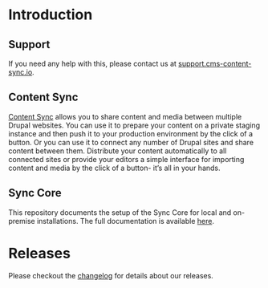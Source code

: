 # Introduction

## Support

If you need any help with this, please contact us at [support.cms-content-sync.io](https://support.cms-content-sync.io/).

## Content Sync

[Content Sync](https://cms-content-sync.io/) allows you to share content and media between multiple Drupal websites. You can use it to prepare your content on a private staging instance and then push it to your production environment by the click of a button. Or you can use it to connect any number of Drupal sites and share content between them.
Distribute your content automatically to all connected sites or provide your editors a simple interface for importing content and media by the click of a button- it’s all in your hands.

## Sync Core

This repository documents the setup of the Sync Core for local and on-premise installations.
The full documentation is available [here](https://edgebox.github.io/sync-core-on-premise/).

# Releases

Please checkout the [changelog](CHANGELOG.md) for details about our releases.

